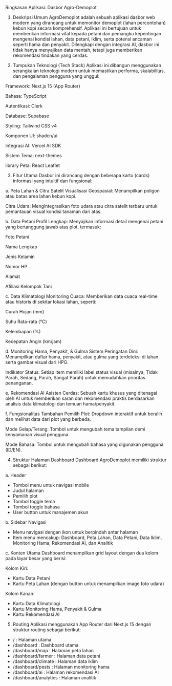 Ringkasan Aplikasi: Dasbor Agro-Demoplot
1. Deskripsi Umum
AgroDemoplot adalah sebuah aplikasi dasbor web modern yang dirancang untuk memonitor demoplot (lahan percontohan) kebun kopi secara komprehensif. Aplikasi ini bertujuan untuk memberikan informasi vital kepada petani dan pemangku kepentingan mengenai kondisi lahan, data petani, iklim, serta potensi ancaman seperti hama dan penyakit. Dilengkapi dengan integrasi AI, dasbor ini tidak hanya menyajikan data mentah, tetapi juga memberikan rekomendasi tindakan yang cerdas.

2. Tumpukan Teknologi (Tech Stack)
Aplikasi ini dibangun menggunakan serangkaian teknologi modern untuk memastikan performa, skalabilitas, dan pengalaman pengguna yang unggul:

Framework: Next.js 15 (App Router)

Bahasa: TypeScript

Autentikasi: Clerk

Database: Supabase

Styling: Tailwind CSS v4

Komponen UI: shadcn/ui

Integrasi AI: Vercel AI SDK

Sistem Tema: next-themes

library Peta: React Leaflet

3. Fitur Utama
Dasbor ini dirancang dengan beberapa kartu (cards) informasi yang intuitif dan fungsional:

a. Peta Lahan & Citra Satelit
Visualisasi Geospasial: Menampilkan poligon atau batas area lahan kebun kopi.

Citra Udara: Mengintegrasikan foto udara atau citra satelit terbaru untuk pemantauan visual kondisi tanaman dari atas.

b. Data Petani
Profil Lengkap: Menyajikan informasi detail mengenai petani yang bertanggung jawab atas plot, termasuk:

Foto Petani

Nama Lengkap

Jenis Kelamin

Nomor HP

Alamat

Afiliasi Kelompok Tani

c. Data Klimatologi
Monitoring Cuaca: Memberikan data cuaca real-time atau historis di sekitar lokasi lahan, seperti:

Curah Hujan (mm)

Suhu Rata-rata (°C)

Kelembapan (%)

Kecepatan Angin (km/jam)

d. Monitoring Hama, Penyakit, & Gulma
Sistem Peringatan Dini: Menampilkan daftar hama, penyakit, atau gulma yang terdeteksi di lahan serta gambar visual dari HPG.

Indikator Status: Setiap item memiliki label status visual (misalnya, Tidak Parah, Sedang, Parah, Sangat Parah) untuk memudahkan prioritas penanganan.

e. Rekomendasi AI
Asisten Cerdas: Sebuah kartu khusus yang ditenagai oleh AI untuk memberikan saran dan rekomendasi praktis berdasarkan analisis data klimatologi dan temuan hama/penyakit.

f. Fungsionalitas Tambahan
Pemilih Plot: Dropdown interaktif untuk beralih dan melihat data dari plot yang berbeda.

Mode Gelap/Terang: Tombol untuk mengubah tema tampilan demi kenyamanan visual pengguna.

Mode Bahasa: Tombol untuk mengubah bahasa yang digunakan pengguna (ID/EN).

4. Struktur Halaman Dashboard
Dashboard AgroDemoplot memiliki struktur sebagai berikut:

a. Header
- Tombol menu untuk navigasi mobile
- Judul halaman
- Pemilih plot
- Tombol toggle tema
- Tombol toggle bahasa
- User button untuk manajemen akun

b. Sidebar Navigasi
- Menu navigasi dengan ikon untuk berpindah antar halaman
- Item menu mencakup: Dashboard, Peta Lahan, Data Petani, Data Iklim, Monitoring Hama, Rekomendasi AI, dan Analitik

c. Konten Utama
Dashboard menampilkan grid layout dengan dua kolom pada layar besar yang berisi:

Kolom Kiri:
- Kartu Data Petani
- Kartu Peta Lahan (dengan button untuk menampilkan image foto udara)

Kolom Kanan:
- Kartu Data Klimatologi
- Kartu Monitoring Hama, Penyakit & Gulma
- Kartu Rekomendasi AI

5. Routing
Aplikasi menggunakan App Router dari Next.js 15 dengan struktur routing sebagai berikut:
- / : Halaman utama
- /dashboard : Dashboard utama
- /dashboard/map : Halaman peta lahan
- /dashboard/farmer : Halaman data petani
- /dashboard/climate : Halaman data iklim
- /dashboard/pests : Halaman monitoring hama
- /dashboard/ai : Halaman rekomendasi AI
- /dashboard/analytics : Halaman analitik